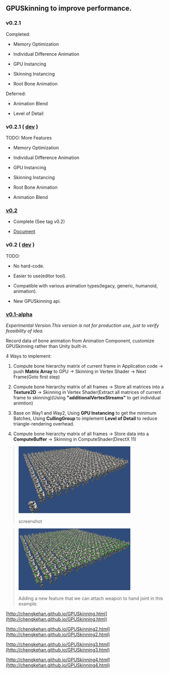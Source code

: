 ## GPUSkinning to improve performance.

### v0.2.1

Completed:

* Memory Optimization

* Individual Difference Animation

* GPU Instancing

* Skinning Instancing

* Root Bone Animation

Deferred:

* Animation Blend

* Level of Detail

### v0.2.1 ( [dev](https://github.com/chengkehan/GPUSkinning/tree/v0.2.1-dev) )

TODO: More Features

* Memory Optimization

* Individual Difference Animation

* GPU Instancing

* Skinning Instancing

* Root Bone Animation

* Animation Blend

### [v0.2](https://github.com/chengkehan/GPUSkinning/releases)

* Complete (See tag v0.2)

* [Document](Assets/GPUSkinning/Document/Document.pdf)

### v0.2 ( [dev](https://github.com/chengkehan/GPUSkinning/tree/v0.2-dev) )

TODO: 

* No hard-code. 

* Easier to use(editor tool). 

* Compatible with various animation types(legacy, generic, humanoid, animation).

* New GPUSkinning api.

### [v0.1-alpha](https://github.com/chengkehan/GPUSkinning/tree/v0.1-alpha)

_Experimental Version.This version is not for production use, just to verify feasibility of idea._

Record data of bone animation from Animation Component, customize GPUSkinning rather than Unity built-in.

4 Ways to implement: 

1. Compute bone hierarchy matrix of current frame in Application code -> push **Matrix Array** to GPU -> Skinning in Vertex Shader -> Next Frame(Goto first step)

2. Compute bone hierarchy matrix of all frames -> Store all matrices into a **Texture2D** -> Skinning in Vertex Shader(Extract all matrices of current frame to skinning)(Using **"additionalVertexStreams"** to get individual animtion)

3. Base on Way1 and Way2, Using **GPU Instancing** to get the minimum Batches, Using **CullingGroup** to implement **Level of Detail** to reduce triangle-rendering overhead.

4. Compute bone hierarchy matrix of all frames -> Store data into a **ComputeBuffer** -> Skinning in ComputeShader(DirectX 11)

> ![img](screenshot.gif)
>
> screenshot

> ![img](screenshot2.gif)
>
> Adding a new feature that we can attach weapon to hand joint in this example.

[http://chengkehan.github.io/GPUSkinning.html](http://chengkehan.github.io/GPUSkinning.html)

[http://chengkehan.github.io/GPUSkinning2.html](http://chengkehan.github.io/GPUSkinning2.html)

[http://chengkehan.github.io/GPUSkinning3.html](http://chengkehan.github.io/GPUSkinning3.html)

[http://chengkehan.github.io/GPUSkinning4.html](http://chengkehan.github.io/GPUSkinning4.html)
